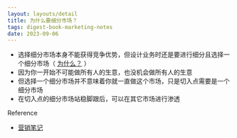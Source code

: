 ```yaml
---
layout: layouts/detail
title: 为什么要细分市场？
tags: digest-book-marketing-notes
date: 2023-09-06
---
```

- 选择细分市场本身不能获得竞争优势，但设计业务时还是要进行细分且选择一个细分市场（ [为什么？](https://www.littletunnel.com/digest/book-marketing-notes/why-market-segmentation) ）
- 因为你一开始不可能做所有人的生意，也没机会做所有人的生意
- 但选择一个细分市场并不意味着你就一直做这个市场，只是切入点需要是一个细分市场
- 在切入点的细分市场站稳脚跟后，可以在其它市场进行渗透

Reference
- [营销笔记](https://yd.qq.com/web/bookDetail/0fd322c0813ab705bg019599)
